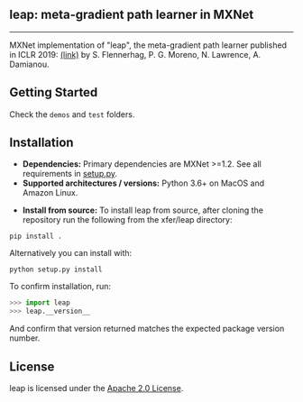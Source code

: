 ## leap: meta-gradient path learner in MXNet

--------------------------------------------------------------------------------

MXNet implementation of  "leap", the meta-gradient path learner published in ICLR 2019: [(link)](https://arxiv.org/abs/1812.01054) by S. Flennerhag, P. G. Moreno, N. Lawrence, A. Damianou.


## Getting Started
Check the `demos` and `test` folders. 


## Installation
* __Dependencies:__
Primary dependencies are MXNet >=1.2. See all requirements in [setup.py](setup.py).
* __Supported architectures / versions:__
Python 3.6+ on MacOS and Amazon Linux. 


-  __Install from source:__
To install leap from source, after cloning the repository run the following from the xfer/leap directory:
```
pip install .
```

Alternatively you can install with:
```
python setup.py install 
```

To confirm installation, run:
```python
>>> import leap
>>> leap.__version__
```
And confirm that version returned matches the expected package version number.


## License

leap is licensed under the [Apache 2.0 License](LICENSE).
